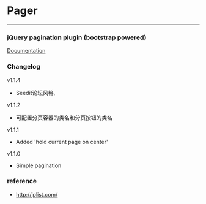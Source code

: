 # Pager

---

### jQuery pagination plugin (bootstrap powered)

[Documentation](http://esimakin.github.io/twbs-pagination/)

### Changelog
v1.1.4
- Seedit论坛风格,

v1.1.2
- 可配置分页容器的类名和分页按钮的类名

v1.1.1
- Added 'hold current page on center'

v1.1.0
- Simple pagination

### reference

+ http://jplist.com/